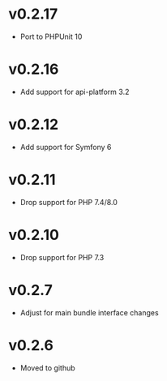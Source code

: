 # v0.2.17

* Port to PHPUnit 10

# v0.2.16

* Add support for api-platform 3.2

# v0.2.12

* Add support for Symfony 6

# v0.2.11

* Drop support for PHP 7.4/8.0

# v0.2.10

* Drop support for PHP 7.3

# v0.2.7

* Adjust for main bundle interface changes

# v0.2.6

* Moved to github